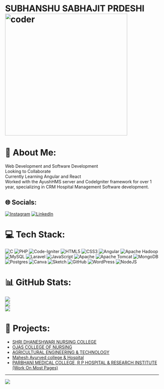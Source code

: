 # SUBHANSHU SABHAJIT PRDESHI <img align="center" alt="coder"  width="400" src="https://camo.githubusercontent.com/4d9f5ecceb711eec6e2018f38a5677dc657c9738d4a65ba3b928c41c0a45b439/68747470733a2f2f6d69726f2e6d656469756d2e636f6d2f6d61782f313336302f302a37513379765349765f7430696f4a2d5a2e676966" >

# 💫 About Me:


Web Development and Software Development<br>Looking to Collaborate<br>Currently Learning Angular and React<br>Worked with the AyushHMS server and CodeIgniter framework for over 1 year, specializing in CRM Hospital Management Software development.


## 🌐 Socials:
[![Instagram](https://img.shields.io/badge/Instagram-%23E4405F.svg?logo=Instagram&logoColor=white)](https://instagram.com/sagarp_15) [![LinkedIn](https://img.shields.io/badge/LinkedIn-%230077B5.svg?logo=linkedin&logoColor=white)](https://linkedin.com/in/linkedin.com/in/subhanshu-pardeshi-39b33812b) 

# 💻 Tech Stack:
![C](https://img.shields.io/badge/c-%2300599C.svg?style=for-the-badge&logo=c&logoColor=white) ![PHP](https://img.shields.io/badge/php-%23777BB4.svg?style=for-the-badge&logo=php&logoColor=white) ![Code-Igniter](https://img.shields.io/badge/CodeIgniter-%23EF4223.svg?style=for-the-badge&logo=codeIgniter&logoColor=white) ![HTML5](https://img.shields.io/badge/html5-%23E34F26.svg?style=for-the-badge&logo=html5&logoColor=white) ![CSS3](https://img.shields.io/badge/css3-%231572B6.svg?style=for-the-badge&logo=css3&logoColor=white) ![Angular](https://img.shields.io/badge/angular-%23DD0031.svg?style=for-the-badge&logo=angular&logoColor=white) ![Apache Hadoop](https://img.shields.io/badge/Apache%20Hadoop-66CCFF?style=for-the-badge&logo=apachehadoop&logoColor=black) ![MySQL](https://img.shields.io/badge/mysql-4479A1.svg?style=for-the-badge&logo=mysql&logoColor=white) ![Laravel](https://img.shields.io/badge/laravel-%23FF2D20.svg?style=for-the-badge&logo=laravel&logoColor=white) ![JavaScript](https://img.shields.io/badge/javascript-%23323330.svg?style=for-the-badge&logo=javascript&logoColor=%23F7DF1E) ![Apache](https://img.shields.io/badge/apache-%23D42029.svg?style=for-the-badge&logo=apache&logoColor=white) ![Apache Tomcat](https://img.shields.io/badge/apache%20tomcat-%23F8DC75.svg?style=for-the-badge&logo=apache-tomcat&logoColor=black) ![MongoDB](https://img.shields.io/badge/MongoDB-%234ea94b.svg?style=for-the-badge&logo=mongodb&logoColor=white) ![Postgres](https://img.shields.io/badge/postgres-%23316192.svg?style=for-the-badge&logo=postgresql&logoColor=white) ![Canva](https://img.shields.io/badge/Canva-%2300C4CC.svg?style=for-the-badge&logo=Canva&logoColor=white) ![Sketch](https://img.shields.io/badge/Sketch-FFB387?style=for-the-badge&logo=sketch&logoColor=black) ![GitHub](https://img.shields.io/badge/github-%23121011.svg?style=for-the-badge&logo=github&logoColor=white) ![WordPress](https://img.shields.io/badge/WordPress-%23117AC9.svg?style=for-the-badge&logo=WordPress&logoColor=white) ![NodeJS](https://img.shields.io/badge/node.js-6DA55F?style=for-the-badge&logo=node.js&logoColor=white)

# 📊 GitHub Stats:
![](https://github-readme-stats.vercel.app/api?username=SagarP15&theme=radical&hide_border=false&include_all_commits=false&count_private=false)<br/>
![](https://github-readme-streak-stats.herokuapp.com/?user=SagarP15&theme=radical&hide_border=false)<br/>
![](https://github-readme-stats.vercel.app/api/top-langs/?username=SagarP15&theme=radical&hide_border=false&include_all_commits=false&count_private=false&layout=compact)


 # 📂 Projects:
- [SHRI DHANESHWARI NURSING COLLEGE](https://dhaneshwarinursing.org/)
- [OJAS COLLEGE OF NURSING](http://ojasnursingjalna.com/)
- [AGRICULTURAL ENGINEERING & TECHNOLOGY](https://caetsaralgaon.com/)
- [Mahesh Ayurved college & Hospital](https://maheshdemo.brightseatechnology.com/)
- [PARBHANI MEDICAL COLLEGE, R P HOSPITAL & RESEARCH INSTITUTE (Work On Most Pages)](http://pmcparbhani.com/)

---
[![](https://visitcount.itsvg.in/api?id=SagarP15&icon=0&color=0)](https://visitcount.itsvg.in)

<!-- Proudly created with GPRM ( https://gprm.itsvg.in ) -->

